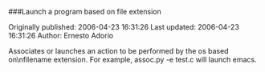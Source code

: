 ###Launch a program based on file extension

Originally published: 2006-04-23 16:31:26
Last updated: 2006-04-23 16:31:26
Author: Ernesto Adorio

Associates or launches an action to be performed by the os based on\nfilename extension. For example, assoc.py -e test.c will launch emacs.